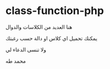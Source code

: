 # class-function-php
هنا العديد من الكلاسات والدوال 

يمكنك تحميل اي كلاس او دالة حسب رغبتك

ولا تنسى الدعاء لي

محمد طه
